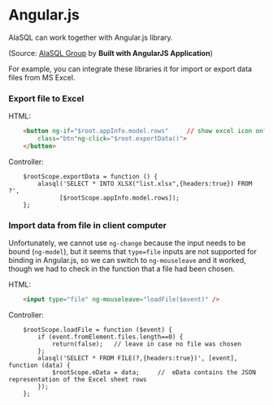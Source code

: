 # Angular.js

AlaSQL can work together with Angular.js library. 

(Source: [AlaSQL Group](https://groups.google.com/forum/?utm_medium=email&utm_source=footer#!msg/alasql/w9uavEdVHAU/k4KXf2Pv3WoJ) by **Built with AngularJS Application**)

For example, you can integrate these libraries it for import or export data files from MS Excel.

### Export file to Excel 
HTML:
```html
    <button ng-if="$root.appInfo.model.rows"     // show excel icon only if there are rows in the grid 
        class="btn"ng-click="$root.exportData()">
    </button> 
```
Controller:
```
    $rootScope.exportData = function () {
        alasql('SELECT * INTO XLSX("list.xlsx",{headers:true}) FROM ?', 
              [$rootScope.appInfo.model.rows]);   
    };
```

### Import data from file in client computer

Unfortunately, we cannot use ```ng-change``` because the input needs to be bound (```ng-model```), but it seems that ```type=file``` inputs are not supported for binding in Angular.js, so we can switch to ```ng-mouseleave``` and it worked, though we had to check in the function that a file had been chosen.

HTML:
```html
    <input type="file" ng-mouseleave="loadFile($event)" />
```
Controller:
```
    $rootScope.loadFile = function ($event) {
        if (event.fromElement.files.length==0) {
            return(false);   // leave in case no file was chosen
        };
        alasql('SELECT * FROM FILE(?,{headers:true})', [event], function (data) {
            $rootScope.eData = data;     //  eData contains the JSON representation of the Excel sheet rows
        }); 
    };
```
